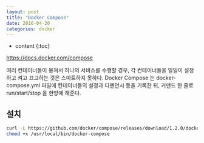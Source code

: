 ```yaml
---
layout: post
title: "Docker Compose"
date: 2016-04-20
categories: docker
---
```


* content
{:toc}

https://docs.docker.com/compose

여러 컨테이너들이 뭉쳐서 하나의 서비스를 수행할 경우, 각 컨테이너들을 일일이 설정하고 켜고 끄고하는 것은 스마트하지 못하다.
Docker Compose 는 docker-compose.yml 파일에 컨테이너들의 설정과 디펜던시 등을 기록한 뒤, 커맨드 한 줄로 run/start/stop 을 한방에 해준다.


## 설치

```bash
curl -L https://github.com/docker/compose/releases/download/1.2.0/docker-compose-`uname -s`-`uname -m` > /usr/local/bin/docker-compose
chmod +x /usr/local/bin/docker-compose
```